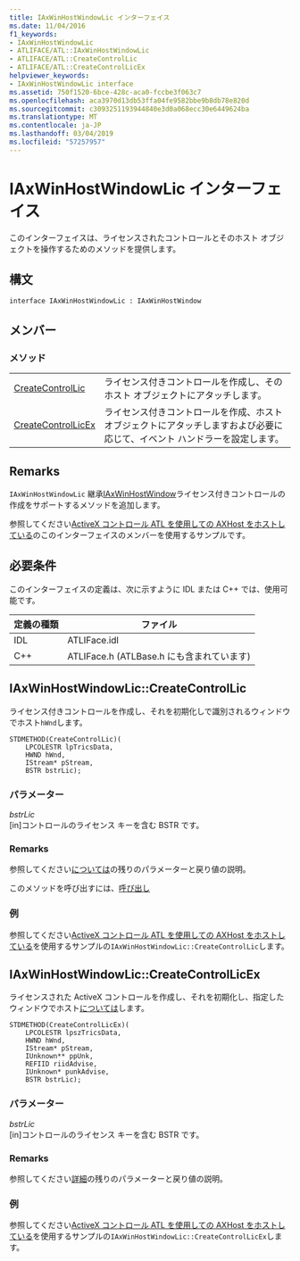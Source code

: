 ```yaml
---
title: IAxWinHostWindowLic インターフェイス
ms.date: 11/04/2016
f1_keywords:
- IAxWinHostWindowLic
- ATLIFACE/ATL::IAxWinHostWindowLic
- ATLIFACE/ATL::CreateControlLic
- ATLIFACE/ATL::CreateControlLicEx
helpviewer_keywords:
- IAxWinHostWindowLic interface
ms.assetid: 750f1520-6bce-428c-aca0-fccbe3f063c7
ms.openlocfilehash: aca3970d13db53ffa04fe9582bbe9b8db78e820d
ms.sourcegitcommit: c3093251193944840e3d0a068ecc30e6449624ba
ms.translationtype: MT
ms.contentlocale: ja-JP
ms.lasthandoff: 03/04/2019
ms.locfileid: "57257957"
---
```

# <a name="iaxwinhostwindowlic-interface"></a>IAxWinHostWindowLic インターフェイス

このインターフェイスは、ライセンスされたコントロールとそのホスト オブジェクトを操作するためのメソッドを提供します。

## <a name="syntax"></a>構文

```
interface IAxWinHostWindowLic : IAxWinHostWindow
```

## <a name="members"></a>メンバー

### <a name="methods"></a>メソッド

|||
|-|-|
|[CreateControlLic](#createcontrollic)|ライセンス付きコントロールを作成し、そのホスト オブジェクトにアタッチします。|
|[CreateControlLicEx](#createcontrollicex)|ライセンス付きコントロールを作成、ホスト オブジェクトにアタッチしますおよび必要に応じて、イベント ハンドラーを設定します。|

## <a name="remarks"></a>Remarks

`IAxWinHostWindowLic` 継承[IAxWinHostWindow](../../atl/reference/iaxwinhostwindow-interface.md)ライセンス付きコントロールの作成をサポートするメソッドを追加します。

参照してください[ActiveX コントロール ATL を使用しての AXHost をホストしている](../../atl/hosting-activex-controls-using-atl-axhost.md)のこのインターフェイスのメンバーを使用するサンプルです。

## <a name="requirements"></a>必要条件

このインターフェイスの定義は、次に示すように IDL または C++ では、使用可能です。

|定義の種類|ファイル|
|---------------------|----------|
|IDL|ATLIFace.idl|
|C++|ATLIFace.h (ATLBase.h にも含まれています)|

##  <a name="createcontrollic"></a>  IAxWinHostWindowLic::CreateControlLic

ライセンス付きコントロールを作成し、それを初期化しで識別されるウィンドウでホスト`hWnd`します。

```
STDMETHOD(CreateControlLic)(
    LPCOLESTR lpTricsData,
    HWND hWnd,
    IStream* pStream,
    BSTR bstrLic);
```

### <a name="parameters"></a>パラメーター

*bstrLic*<br/>
[in]コントロールのライセンス キーを含む BSTR です。

### <a name="remarks"></a>Remarks

参照してください[については](../../atl/reference/iaxwinhostwindow-interface.md#createcontrol)の残りのパラメーターと戻り値の説明。

このメソッドを呼び出すには、[呼び出し](#createcontrollicex)

### <a name="example"></a>例

参照してください[ActiveX コントロール ATL を使用しての AXHost をホストしている](../../atl/hosting-activex-controls-using-atl-axhost.md)を使用するサンプルの`IAxWinHostWindowLic::CreateControlLic`します。

##  <a name="createcontrollicex"></a>  IAxWinHostWindowLic::CreateControlLicEx

ライセンスされた ActiveX コントロールを作成し、それを初期化し、指定したウィンドウでホスト[については](../../atl/reference/iaxwinhostwindow-interface.md#createcontrol)します。

```
STDMETHOD(CreateControlLicEx)(
    LPCOLESTR lpszTricsData,
    HWND hWnd,
    IStream* pStream,
    IUnknown** ppUnk,
    REFIID riidAdvise,
    IUnknown* punkAdvise,
    BSTR bstrLic);
```

### <a name="parameters"></a>パラメーター

*bstrLic*<br/>
[in]コントロールのライセンス キーを含む BSTR です。

### <a name="remarks"></a>Remarks

参照してください[詳細](../../atl/reference/iaxwinhostwindow-interface.md#createcontrolex)の残りのパラメーターと戻り値の説明。

### <a name="example"></a>例

参照してください[ActiveX コントロール ATL を使用しての AXHost をホストしている](../../atl/hosting-activex-controls-using-atl-axhost.md)を使用するサンプルの`IAxWinHostWindowLic::CreateControlLicEx`します。

